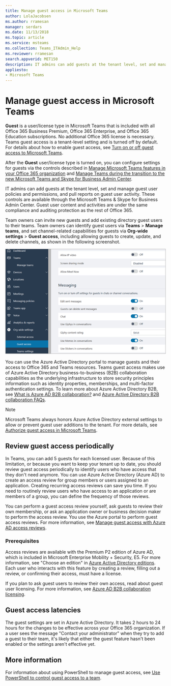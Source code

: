 ```yaml
---
title: Manage guest access in Microsoft Teams
author: LolaJacobsen
ms.author: rramesan
manager: serdars
ms.date: 11/13/2018
ms.topic: article
ms.service: msteams
ms.collection: Teams_ITAdmin_Help
ms.reviewer: rramesan
search.appverid: MET150
description: IT admins can add guests at the tenant level, set and manage guest user policies and permissions, determine which users can invite guests, and pull reports on guest user activity. 
appliesto: 
- Microsoft Teams
---
```


Manage guest access in Microsoft Teams
======================================

**Guest** is a user/license type in Microsoft Teams that is included with all Office 365 Business Premium, Office 365 Enterprise, and Office 365 Education subscriptions. No additional Office 365 license is necessary. Teams guest access is a tenant-level setting and is turned off by default. For details about how to enable guest access, see [Turn on or off guest access to Microsoft Teams](set-up-guests.md).

After the **Guest** user/license type is turned on, you can configure settings for guests via the controls described in [Manage Microsoft Teams features in your Office 365 organization](enable-features-office-365.md) and [Manage Teams during the transition to the new Microsoft Teams and Skype for Business Admin Center](manage-teams-skypeforbusiness-admin-center.md).     
    
IT admins can add guests at the tenant level, set and manage guest user policies and permissions, and pull reports on guest user activity. These controls are available through the Microsoft Teams & Skype for Business Admin Center. Guest user content and activities are under the same compliance and auditing protection as the rest of Office 365.

Team owners can invite new guests and add existing directory guest users to their teams. Team owners can identify guest users via **Teams** > **Manage teams**, and set channel-related capabilities for guests via **Org-wide settings** > **Guest access**, including allowing guests to create, update, and delete channels, as shown in the following screenshot.

![Guest permissions settings in Teams](media/manage-guest-access-image1.png)
  
You can use the Azure Active Directory portal to manage guests and their access to Office 365 and Teams resources. Teams guest access makes use of Azure Active Directory business-to-business (B2B) collaboration capabilities as the underlying infrastructure to store security principles information such as identity properties, memberships, and multi-factor authentication settings. To learn more about Azure Active Directory B2B, see [What is Azure AD B2B collaboration?](https://go.microsoft.com/fwlink/p/?linkid=853011) and [Azure Active Directory B2B collaboration FAQs](https://go.microsoft.com/fwlink/p/?linkid=853020).

> [!NOTE]
> Microsoft Teams always honors Azure Active Directory external settings to allow or prevent guest user additions to the tenant. For more details, see [Authorize guest access in Microsoft Teams](Teams-dependencies.md).
  
## Review guest access periodically

In Teams, you can add 5 guests for each licensed user. Because of this limitation, or because you want to keep your tenant up to date, you should review guest access periodically to identify users who have access that they don't need anymore. You can use Azure Active Directory (Azure AD) to create an access review for group members or users assigned to an application. Creating recurring access reviews can save you time. If you need to routinely review users who have access to an application or are members of a group, you can define the frequency of those reviews. 

You can perform a guest access review yourself, ask guests to review their own membership, or ask an application owner or business decision maker to perform the access review. You use the Azure portal to perform guest access reviews. For more information, see [Manage guest access with Azure AD access reviews](https://docs.microsoft.com/en-us/azure/active-directory/governance/manage-guest-access-with-access-reviews).

###  Prerequisites

Access reviews are available with the Premium P2 edition of Azure AD, which is included in Microsoft Enterprise Mobility + Security, E5. For more information, see "Choose an edition" in [Azure Active Directory editions](https://docs.microsoft.com/en-us/azure/active-directory/fundamentals/active-directory-whatis). Each user who interacts with this feature by creating a review, filling out a review, or confirming their access, must have a license. 

If you plan to ask guest users to review their own access, read about guest user licensing. For more information, see [Azure AD B2B collaboration licensing](https://docs.microsoft.com/en-us/azure/active-directory/b2b/licensing-guidance).

## Guest access latencies

The guest settings are set in Azure Active Directory. It takes 2 hours to 24 hours for the changes to be effective across your Office 365 organization. If a user sees the message "Contact your administrator" when they try to add a guest to their team, it's likely that either the guest feature hasn't been enabled or the settings aren't effective yet.

## More information

For information about using PowerShell to manage guest access, see [Use PowerShell to control guest access to a team](guest-access-powershell.md).


